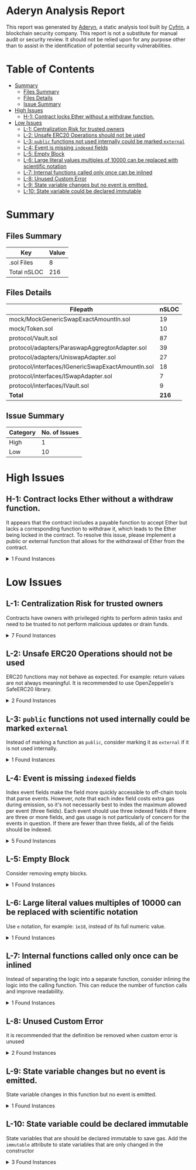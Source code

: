 # Aderyn Analysis Report

This report was generated by [Aderyn](https://github.com/Cyfrin/aderyn), a static analysis tool built by [Cyfrin](https://cyfrin.io), a blockchain security company. This report is not a substitute for manual audit or security review. It should not be relied upon for any purpose other than to assist in the identification of potential security vulnerabilities.
# Table of Contents

- [Summary](#summary)
  - [Files Summary](#files-summary)
  - [Files Details](#files-details)
  - [Issue Summary](#issue-summary)
- [High Issues](#high-issues)
  - [H-1: Contract locks Ether without a withdraw function.](#h-1-contract-locks-ether-without-a-withdraw-function)
- [Low Issues](#low-issues)
  - [L-1: Centralization Risk for trusted owners](#l-1-centralization-risk-for-trusted-owners)
  - [L-2: Unsafe ERC20 Operations should not be used](#l-2-unsafe-erc20-operations-should-not-be-used)
  - [L-3: `public` functions not used internally could be marked `external`](#l-3-public-functions-not-used-internally-could-be-marked-external)
  - [L-4: Event is missing `indexed` fields](#l-4-event-is-missing-indexed-fields)
  - [L-5: Empty Block](#l-5-empty-block)
  - [L-6: Large literal values multiples of 10000 can be replaced with scientific notation](#l-6-large-literal-values-multiples-of-10000-can-be-replaced-with-scientific-notation)
  - [L-7: Internal functions called only once can be inlined](#l-7-internal-functions-called-only-once-can-be-inlined)
  - [L-8: Unused Custom Error](#l-8-unused-custom-error)
  - [L-9: State variable changes but no event is emitted.](#l-9-state-variable-changes-but-no-event-is-emitted)
  - [L-10: State variable could be declared immutable](#l-10-state-variable-could-be-declared-immutable)


# Summary

## Files Summary

| Key | Value |
| --- | --- |
| .sol Files | 8 |
| Total nSLOC | 216 |


## Files Details

| Filepath | nSLOC |
| --- | --- |
| mock/MockGenericSwapExactAmountIn.sol | 19 |
| mock/Token.sol | 10 |
| protocol/Vault.sol | 87 |
| protocol/adapters/ParaswapAggregtorAdapter.sol | 39 |
| protocol/adapters/UniswapAdapter.sol | 27 |
| protocol/interfaces/IGenericSwapExactAmountIn.sol | 18 |
| protocol/interfaces/ISwapAdapter.sol | 7 |
| protocol/interfaces/IVault.sol | 9 |
| **Total** | **216** |


## Issue Summary

| Category | No. of Issues |
| --- | --- |
| High | 1 |
| Low | 10 |


# High Issues

## H-1: Contract locks Ether without a withdraw function.

It appears that the contract includes a payable function to accept Ether but lacks a corresponding function to withdraw it, which leads to the Ether being locked in the contract. To resolve this issue, please implement a public or external function that allows for the withdrawal of Ether from the contract.

<details><summary>1 Found Instances</summary>


- Found in mock/MockGenericSwapExactAmountIn.sol [Line: 7](mock/MockGenericSwapExactAmountIn.sol#L7)

	```solidity
	contract MockGenericSwapExactAmountIn is IGenericSwapExactAmountIn {
	```

</details>



# Low Issues

## L-1: Centralization Risk for trusted owners

Contracts have owners with privileged rights to perform admin tasks and need to be trusted to not perform malicious updates or drain funds.

<details><summary>7 Found Instances</summary>


- Found in protocol/Vault.sol [Line: 77](protocol/Vault.sol#L77)

	```solidity
	    function withdraw(uint256 amount, address to) external nonReentrant whenNotPaused onlyRole(WITHDRAW_ROLE)  {
	```

- Found in protocol/Vault.sol [Line: 86](protocol/Vault.sol#L86)

	```solidity
	    function trade(address swapper, bytes memory tradeData) public nonReentrant whenNotPaused onlyRole(TRADER_ROLE) returns(bytes memory returnData)  {
	```

- Found in protocol/Vault.sol [Line: 103](protocol/Vault.sol#L103)

	```solidity
	    function setAggregatorAdapter(address swapper, address adapter) external onlyRole(DEFAULT_ADMIN_ROLE) {
	```

- Found in protocol/Vault.sol [Line: 109](protocol/Vault.sol#L109)

	```solidity
	    function removeAggregatorAdapter(address swapper) external onlyRole(DEFAULT_ADMIN_ROLE) {
	```

- Found in protocol/Vault.sol [Line: 121](protocol/Vault.sol#L121)

	```solidity
	    function pause() external onlyRole(DEFAULT_ADMIN_ROLE) {
	```

- Found in protocol/Vault.sol [Line: 126](protocol/Vault.sol#L126)

	```solidity
	    function unpause() external onlyRole(DEFAULT_ADMIN_ROLE) {
	```

- Found in protocol/Vault.sol [Line: 132](protocol/Vault.sol#L132)

	```solidity
	    function _authorizeUpgrade(address newImplementation) internal override onlyRole(DEFAULT_ADMIN_ROLE) {}
	```

</details>



## L-2: Unsafe ERC20 Operations should not be used

ERC20 functions may not behave as expected. For example: return values are not always meaningful. It is recommended to use OpenZeppelin's SafeERC20 library.

<details><summary>2 Found Instances</summary>


- Found in protocol/Vault.sol [Line: 71](protocol/Vault.sol#L71)

	```solidity
	        asset.transferFrom(msg.sender, address(this), amount);
	```

- Found in protocol/Vault.sol [Line: 81](protocol/Vault.sol#L81)

	```solidity
	        asset.transfer(to, amount);
	```

</details>



## L-3: `public` functions not used internally could be marked `external`

Instead of marking a function as `public`, consider marking it as `external` if it is not used internally.

<details><summary>1 Found Instances</summary>


- Found in protocol/Vault.sol [Line: 86](protocol/Vault.sol#L86)

	```solidity
	    function trade(address swapper, bytes memory tradeData) public nonReentrant whenNotPaused onlyRole(TRADER_ROLE) returns(bytes memory returnData)  {
	```

</details>



## L-4: Event is missing `indexed` fields

Index event fields make the field more quickly accessible to off-chain tools that parse events. However, note that each index field costs extra gas during emission, so it's not necessarily best to index the maximum allowed per event (three fields). Each event should use three indexed fields if there are three or more fields, and gas usage is not particularly of concern for the events in question. If there are fewer than three fields, all of the fields should be indexed.

<details><summary>5 Found Instances</summary>


- Found in protocol/Vault.sol [Line: 37](protocol/Vault.sol#L37)

	```solidity
	    event Trade(address sender, address aggregator);
	```

- Found in protocol/Vault.sol [Line: 38](protocol/Vault.sol#L38)

	```solidity
	    event Deposit(address account, uint256 amount);
	```

- Found in protocol/Vault.sol [Line: 39](protocol/Vault.sol#L39)

	```solidity
	    event Withdraw(address sender,address to, uint256 amount);
	```

- Found in protocol/Vault.sol [Line: 40](protocol/Vault.sol#L40)

	```solidity
	    event SetAggregatorAdapter(address sender, address swapper, address adapter);
	```

- Found in protocol/Vault.sol [Line: 41](protocol/Vault.sol#L41)

	```solidity
	    event RemoveAggregatorAdapter(address sender, address swapper, address adapter);
	```

</details>



## L-5: Empty Block

Consider removing empty blocks.

<details><summary>1 Found Instances</summary>


- Found in protocol/Vault.sol [Line: 132](protocol/Vault.sol#L132)

	```solidity
	    function _authorizeUpgrade(address newImplementation) internal override onlyRole(DEFAULT_ADMIN_ROLE) {}
	```

</details>



## L-6: Large literal values multiples of 10000 can be replaced with scientific notation

Use `e` notation, for example: `1e18`, instead of its full numeric value.

<details><summary>1 Found Instances</summary>


- Found in mock/Token.sol [Line: 7](mock/Token.sol#L7)

	```solidity
	        _mint(msg.sender, 1000000 * 10 ** 18);
	```

</details>



## L-7: Internal functions called only once can be inlined

Instead of separating the logic into a separate function, consider inlining the logic into the calling function. This can reduce the number of function calls and improve readability.

<details><summary>1 Found Instances</summary>


- Found in protocol/adapters/UniswapAdapter.sol [Line: 31](protocol/adapters/UniswapAdapter.sol#L31)

	```solidity
	    function getPath(address fromToken, address toToken) internal pure returns (address[] memory) {
	```

</details>



## L-8: Unused Custom Error

it is recommended that the definition be removed when custom error is unused

<details><summary>2 Found Instances</summary>


- Found in protocol/interfaces/IGenericSwapExactAmountIn.sol [Line: 35](protocol/interfaces/IGenericSwapExactAmountIn.sol#L35)

	```solidity
	    error InsufficientReturnAmount();
	```

- Found in protocol/interfaces/IGenericSwapExactAmountIn.sol [Line: 38](protocol/interfaces/IGenericSwapExactAmountIn.sol#L38)

	```solidity
	    error InvalidToAmount();
	```

</details>



## L-9: State variable changes but no event is emitted.

State variable changes in this function but no event is emitted.

<details><summary>1 Found Instances</summary>


- Found in protocol/Vault.sol [Line: 55](protocol/Vault.sol#L55)

	```solidity
	    function initialize(string memory _name, string memory _symbol,address _asset, address _swapper, address _adapter ) external initializer {
	```

</details>



## L-10: State variable could be declared immutable

State variables that are should be declared immutable to save gas. Add the `immutable` attribute to state variables that are only changed in the constructor

<details><summary>3 Found Instances</summary>


- Found in mock/MockGenericSwapExactAmountIn.sol [Line: 10](mock/MockGenericSwapExactAmountIn.sol#L10)

	```solidity
	    uint256 _receivedAmount;
	```

- Found in mock/MockGenericSwapExactAmountIn.sol [Line: 11](mock/MockGenericSwapExactAmountIn.sol#L11)

	```solidity
	    uint256 _paraswapShare;
	```

- Found in mock/MockGenericSwapExactAmountIn.sol [Line: 12](mock/MockGenericSwapExactAmountIn.sol#L12)

	```solidity
	    uint256 _partnerShare;
	```

</details>



